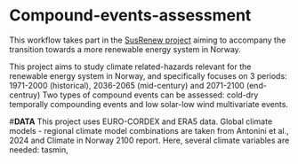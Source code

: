# Compound-events-assessment 
This workflow takes part in the [SusRenew project]([url](https://www.vestforsk.no/en/project/creating-sustainable-renewable-energy-futures-low-climate-risks-susrenew)) 
aiming to accompany the transition towards a more renewable energy system in Norway. 



This project aims to study climate related-hazards relevant for the renewable energy system in Norway, and specifically focuses on 3 periods:
1971-2000 (historical), 2036-2065 (mid-century) and 2071-2100 (end-centruy) Two types of compound events can be assessed: cold-dry temporally compounding events 
and low solar-low wind multivariate events. 

#**DATA**
This project uses EURO-CORDEX and ERA5 data. Global climate models - regional climate model combinations are taken from Antonini et al., 2024 and Climate in Norway 2100 report. 
Here, several climate variables are needed: tasmin, 

